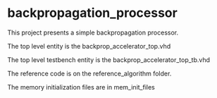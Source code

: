# backpropagation_processor
This project presents a simple backpropagation processor.


The top level entity is the backprop_accelerator_top.vhd


The top level testbench entity is the backprop_accelerator_top_tb.vhd


The reference code is on the reference_algorithm folder.


The memory initialization files are in mem_init_files
